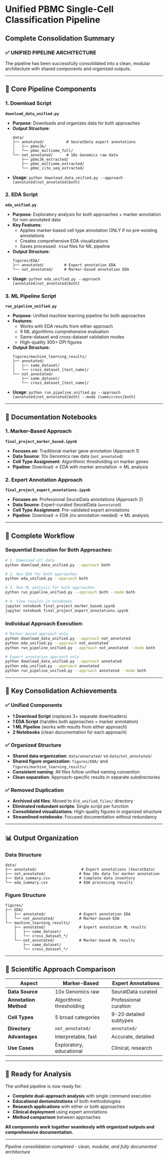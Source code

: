 # Unified PBMC Single-Cell Classification Pipeline
## Complete Consolidation Summary

### ✅ **UNIFIED PIPELINE ARCHITECTURE**

The pipeline has been successfully consolidated into a clean, modular architecture with shared components and organized outputs.

---

## **📁 Core Pipeline Components**

### **1. Download Script** 
**`download_data_unified.py`**
- **Purpose**: Downloads and organizes data for both approaches
- **Output Structure**:
  ```
  data/
  ├── annotated/          # SeuratData expert annotations
  │   ├── pbmc3k/
  │   └── pbmc_multiome_full/
  └── not_annotated/      # 10x Genomics raw data
      ├── pbmc3k_extracted/
      ├── pbmc_multiome_extracted/
      └── pbmc_cite_seq_extracted/
  ```
- **Usage**: `python download_data_unified.py --approach [annotated|not_annotated|both]`

### **2. EDA Script**
**`eda_unified.py`**
- **Purpose**: Exploratory analysis for both approaches + marker annotation for non-annotated data
- **Key Features**:
  - Applies marker-based cell type annotation ONLY if no pre-existing annotations
  - Creates comprehensive EDA visualizations
  - Saves processed `.h5ad` files for ML pipeline
- **Output Structure**:
  ```
  figures/EDA/
  ├── annotated/         # Expert annotation EDA
  └── not_annotated/     # Marker-based annotation EDA
  ```
- **Usage**: `python eda_unified.py --approach [annotated|not_annotated|both]`

### **3. ML Pipeline Script**
**`run_pipeline_unified.py`**
- **Purpose**: Unified machine learning pipeline for both approaches
- **Features**:
  - Works with EDA results from either approach
  - 9 ML algorithms comprehensive evaluation
  - Same-dataset and cross-dataset validation modes
  - High-quality 300+ DPI figures
- **Output Structure**:
  ```
  figures/machine_learning_results/
  ├── annotated/
  │   ├── same_dataset/
  │   └── cross_dataset_[test_name]/
  └── not_annotated/
      ├── same_dataset/
      └── cross_dataset_[test_name]/
  ```
- **Usage**: `python run_pipeline_unified.py --approach [annotated|not_annotated|both] --mode [same|cross|both]`

---

## **📖 Documentation Notebooks**

### **1. Marker-Based Approach**
**`final_project_marker_based.ipynb`**
- **Focuses on**: Traditional marker gene annotation (Approach 1)
- **Data Source**: 10x Genomics raw data (`not_annotated`)
- **Cell Type Assignment**: Algorithmic thresholding on marker genes
- **Pipeline**: Download → EDA with marker annotation → ML analysis

### **2. Expert Annotation Approach**  
**`final_project_expert_annotations.ipynb`**
- **Focuses on**: Professional SeuratData annotations (Approach 2)
- **Data Source**: Expert-curated SeuratData (`annotated`)
- **Cell Type Assignment**: Pre-validated expert annotations
- **Pipeline**: Download → EDA (no annotation needed) → ML analysis

---

## **🔄 Complete Workflow**

### **Sequential Execution for Both Approaches:**
```bash
# 1. Download all data
python download_data_unified.py --approach both

# 2. Run EDA for both approaches
python eda_unified.py --approach both

# 3. Run ML analysis for both approaches
python run_pipeline_unified.py --approach both --mode both

# 4. View results in notebooks
jupyter notebook final_project_marker_based.ipynb
jupyter notebook final_project_expert_annotations.ipynb
```

### **Individual Approach Execution:**
```bash
# Marker-based approach only
python download_data_unified.py --approach not_annotated
python eda_unified.py --approach not_annotated
python run_pipeline_unified.py --approach not_annotated --mode both

# Expert annotation approach only  
python download_data_unified.py --approach annotated
python eda_unified.py --approach annotated
python run_pipeline_unified.py --approach annotated --mode both
```

---

## **🎯 Key Consolidation Achievements**

### **✅ Unified Components**
- **1 Download Script** (replaces 3+ separate downloaders)
- **1 EDA Script** (handles both approaches + marker annotation)
- **1 ML Pipeline** (works with results from either approach)
- **2 Notebooks** (clean documentation for each approach)

### **✅ Organized Structure**
- **Shared data organization**: `data/annotated/` vs `data/not_annotated/`
- **Shared figure organization**: `figures/EDA/` and `figures/machine_learning_results/`
- **Consistent naming**: All files follow unified naming convention
- **Clean separation**: Approach-specific results in separate subdirectories

### **✅ Removed Duplication**
- **Archived old files**: Moved to `Old_unified_files/` directory
- **Eliminated redundant scripts**: Single script per function
- **Consolidated visualizations**: High-quality figures in organized structure
- **Streamlined notebooks**: Focused documentation without redundancy

---

## **📊 Output Organization**

### **Data Structure**
```
data/
├── annotated/                    # Expert annotations (SeuratData)
├── not_annotated/               # Raw 10x data for marker annotation
├── data_summary.csv             # Complete data inventory
└── eda_summary.csv              # EDA processing results
```

### **Figure Structure**
```
figures/
├── EDA/
│   ├── annotated/               # Expert annotation EDA
│   └── not_annotated/           # Marker-based EDA
└── machine_learning_results/
    ├── annotated/               # Expert annotation ML results
    │   ├── same_dataset/
    │   └── cross_dataset_*/
    └── not_annotated/           # Marker-based ML results
        ├── same_dataset/
        └── cross_dataset_*/
```

---

## **🔬 Scientific Approach Comparison**

| **Aspect** | **Marker-Based** | **Expert Annotations** |
|------------|------------------|-------------------------|
| **Data Source** | 10x Genomics raw | SeuratData curated |
| **Annotation Method** | Algorithmic thresholding | Professional curation |
| **Cell Types** | 5 broad categories | 9-20 detailed subtypes |
| **Directory** | `not_annotated/` | `annotated/` |
| **Advantages** | Interpretable, fast | Accurate, detailed |
| **Use Cases** | Exploratory, educational | Clinical, research |

---

## **🚀 Ready for Analysis**

The unified pipeline is now ready for:
- **Complete dual-approach analysis** with single command execution
- **Educational demonstrations** of both methodologies
- **Research applications** with either or both approaches
- **Clinical deployment** using expert annotations
- **Method comparison** between approaches

**All components work together seamlessly with organized outputs and comprehensive documentation.**

---

*Pipeline consolidation completed - clean, modular, and fully documented architecture*
